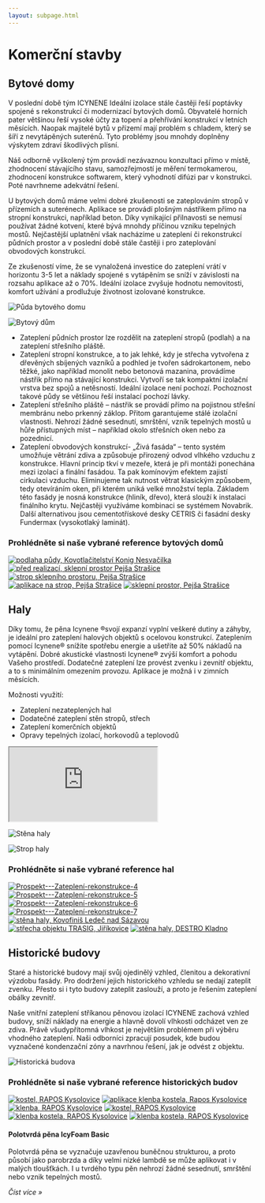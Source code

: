 ```yaml
---
layout: subpage.html
---
```


<!--<section class="no-border"><div>-->

# Komerční stavby

<!--</div></section>-->

<!--<section class="bg-green white no-under no-border"><div>
<div class="grid"><a class="col center" href="#bytove-domy">
<img src="/assets/original/bytove-domy-300x188.png">
<p class="h4 flexy flexy">Bytové domy</p>
</a><a class="col center" href="#haly">
<img src="/assets/original/haly-300x188.png">
<p class="h4 flexy flexy">Haly</p>
</a><a class="col center" href="#historicke-budovy">
<img src="/assets/original/historicke-300x188.png">
<p class="h4 flexy flexy">Historické budovy</p>
</a></div>
</div></section>-->

<!--<section><div>-->

## Bytové domy

<!--<div class="grid"><div class="col">-->

V poslední době tým ICYNENE Ideální izolace stále častěji řeší poptávky spojené s rekonstrukcí či modernizací bytových domů. Obyvatelé horních pater většinou řeší vysoké účty za topení a přehřívání konstrukcí v letních měsících. Naopak majitelé bytů v přízemí mají problém s chladem, který se šíří z nevytápěných suterénů. Tyto problémy jsou mnohdy doplněny výskytem zdraví škodlivých plísní.

Náš odborně vyškolený tým provádí nezávaznou konzultaci přímo v místě, zhodnocení stávajícího stavu, samozřejmostí je měření termokamerou, zhodnocení konstrukce softwarem, který vyhodnotí difúzi par v konstrukci. Poté navrhneme adekvátní řešení.

<!--</div><div class="col">-->

U bytových domů máme velmi dobré zkušenosti se zateplováním stropů v přízemích a suterénech. Aplikace se provádí plošným nástřikem přímo na stropní konstrukci, například beton. Díky vynikající přilnavosti se nemusí používat žádné kotvení, které bývá mnohdy příčinou vzniku tepelných mostů. Nejčastější uplatnění však nacházíme u zateplení či rekonstrukcí půdních prostor a v poslední době stále častěji i pro zateplování obvodových konstrukcí.

Ze zkušeností víme, že se vynaložená investice do zateplení vrátí v horizontu 3-5 let a náklady spojené s vytápěním se sníží v závislosti na rozsahu aplikace až o 70%. Ideální izolace zvyšuje hodnotu nemovitosti, komfort užívání a prodlužuje životnost izolované konstrukce.

<!--</div></div>-->
<!--<div class="grid"><div class="col center">-->

![Půda bytového domu](/assets/original/bytove-domy-2-330x330.jpg "Půda bytového domu")

<!--</div><div class="col center">-->

![Bytový dům](/assets/original/bytove-domy-330x330.jpg "Bytový dům")

<!--</div></div>-->

- Zateplení půdních prostor lze rozdělit na zateplení stropů (podlah) a na zateplení střešního pláště.
- Zateplení stropní konstrukce, a to jak lehké, kdy je střecha vytvořena z dřevěných sbíjených vazníků a podhled je tvořen sádrokartonem, nebo těžké, jako například monolit nebo betonová mazanina, provádíme nástřik přímo na stávající konstrukci. Vytvoří se tak kompaktní izolační vrstva bez spojů a netěsností. Ideální izolace není pochozí. Pochoznost takové půdy se většinou řeší instalací pochozí lávky.
- Zateplení střešního pláště – nástřik se provádí přímo na pojistnou střešní membránu nebo prkenný záklop. Přitom garantujeme stálé izolační vlastnosti. Nehrozí žádné sesednutí, smrštění, vznik tepelných mostů u hůře přístupných míst – například okolo střešních oken nebo za pozednicí.
- Zateplení obvodových konstrukcí- „Živá fasáda“ – tento systém umožňuje větrání zdiva a způsobuje přirozený odvod vlhkého vzduchu z konstrukce. Hlavní princip tkví v mezeře, která je při montáži ponechána mezi izolací a finální fasádou. Ta pak komínovým efektem zajistí cirkulaci vzduchu. Eliminujeme tak nutnost větrat klasickým způsobem, tedy otevíráním oken, při kterém uniká velké množství tepla. Základem této fasády je nosná konstrukce (hliník, dřevo), která slouží k instalaci finálního krytu. Nejčastěji využíváme kombinaci se systémem Novabrik. Další alternativou jsou cementotřískové desky CETRIS či fasádní desky Fundermax (vysokotlaký laminát).

### Prohlédněte si naše vybrané reference bytových domů

<p class="center" gallery>

[![podlaha půdy, Kovotlačitelství Konig Nesvačilka](/assets/original/IMG_2761-150x150.jpg)](/assets/original/IMG_2761-1024x768.jpg "podlaha půdy, Kovotlačitelství Konig Nesvačilka")
[![před realizací, sklepní prostor Pejša Strašice](/assets/original/IMG_0005-150x150.jpg)](/assets/original/IMG_0005-1024x765.jpg "před realizací, sklepní prostor Pejša Strašice")
[![strop sklepního prostoru, Pejša Strašice](/assets/original/IMG_0051-150x150.jpg)](/assets/original/IMG_0051-1024x768.jpg "strop sklepního prostoru, Pejša Strašice")
[![aplikace na strop, Pejša Strašice](/assets/original/IMG_0055-150x150.jpg)](/assets/original/IMG_0055-1024x768.jpg "aplikace na strop, Pejša Strašice")
[![sklepní prostor, Pejša Strašice](/assets/original/IMG_0054-150x150.jpg)](/assets/original/IMG_0054-1024x768.jpg "sklepní prostor, Pejša Strašice")

</p>

<!--</div></section>-->



<!--<section><div>-->

## Haly

<!--<div class="grid"><div class="col">-->

Díky tomu, že pěna Icynene ®svojí expanzí vyplní veškeré dutiny a záhyby, je ideální pro zateplení halových objektů s ocelovou konstrukcí. Zateplením pomocí Icynene® snížíte spotřebu energie a ušetříte až 50% nákladů na vytápění. Dobré akustické vlastnosti Icynene® zvýší komfort a pohodu Vašeho prostředí. Dodatečné zateplení lze provést zvenku i zevnitř objektu, a to s minimálním omezením provozu. Aplikace je možná i v zimních měsících.

Možnosti využití:

- Zateplení nezateplených hal
- Dodatečné zateplení stěn stropů, střech
- Zateplení komerčních objektů
- Opravy tepelných izolací, horkovodů a teplovodů

<p><iframe src="https://www.youtube.com/embed/tJzmKERpGas?feature=oembed" allowfullscreen></iframe></p>

<!--</div><div class="minicol">-->

![Stěna haly](/assets/original/Stena-haly-300x300.jpg "Stěna haly")

![Strop haly](/assets/original/Strop-haly1-300x300.jpg "Strop haly")

<!--</div></div>-->

### Prohlédněte si naše vybrané reference hal

<p class="center" gallery>

[![Prospekt---Zateplení-rekonstrukce-4](/assets/original/Prospekt-Zatepleni-rekonstrukce-4-150x150.jpg)](/assets/original/Prospekt-Zatepleni-rekonstrukce-4.jpg "Prospekt---Zateplení-rekonstrukce-4")
[![Prospekt---Zateplení-rekonstrukce-5](/assets/original/Prospekt-Zatepleni-rekonstrukce-5-150x150.jpg)](/assets/original/Prospekt-Zatepleni-rekonstrukce-5.jpg "Prospekt---Zateplení-rekonstrukce-5")
[![Prospekt---Zateplení-rekonstrukce-6](/assets/original/Prospekt-Zatepleni-rekonstrukce-6-150x150.jpg)](/assets/original/Prospekt-Zatepleni-rekonstrukce-6.jpg "Prospekt---Zateplení-rekonstrukce-6")
[![Prospekt---Zateplení-rekonstrukce-7](/assets/original/Prospekt-Zatepleni-rekonstrukce-7-150x150.jpg)](/assets/original/Prospekt-Zatepleni-rekonstrukce-7.jpg "Prospekt---Zateplení-rekonstrukce-7")
[![stěna haly, Kovofiniš Ledeč nad Sázavou](/assets/original/Ledec-nad-Sazavou-150x150.jpg)](/assets/original/Ledec-nad-Sazavou-1024x768.jpg "stěna haly, Kovofiniš Ledeč nad Sázavou")
[![střecha objektu TRASIG, Jiříkovice](/assets/original/Trasig-Jirikovice-3-150x150.jpg)](/assets/original/Trasig-Jirikovice-3-1024x768.jpg "střecha objektu TRASIG, Jiříkovice")
[![stěna haly, DESTRO Kladno](/assets/original/IMG_0022-150x150.jpg)](/assets/original/IMG_0022-1024x768.jpg "stěna haly, DESTRO Kladno")

</p>

<!--</div></section>-->



<!--<section><div>-->

## Historické budovy

<!--<div class="grid"><div class="col">-->

Staré a historické budovy mají svůj ojedinělý vzhled, členitou a dekorativní výzdobu fasády. Pro dodržení jejich historického vzhledu se nedají zateplit zvenku. Přesto si i tyto budovy zateplit zaslouží, a proto je řešením zateplení obálky zevnitř.

Naše vnitřní zateplení stříkanou pěnovou izolací ICYNENE zachová vzhled budovy, sníží náklady na energie a hlavně dovolí vlhkosti odcházet ven ze zdiva. Právě všudypřítomná vlhkost je největším problémem při výběru vhodného zateplení. Naši odborníci zpracují posudek, kde budou vyznačené kondenzační zóny a navrhnou řešení, jak je odvést z objektu.

<!--</div><div class="minicol">-->

![Historická budova](/assets/original/shutterstock_262422788-300x215.jpg "Historická budova")

<!--</div></div>-->

### Prohlédněte si naše vybrané reference historických budov

<p class="center" gallery>

[![kostel, RAPOS Kysolovice](/assets/original/IMG_0019-150x150.jpg)](/assets/original/IMG_0019-1024x768.jpg "kostel, RAPOS Kysolovice")
[![aplikace klenba kostela, Rapos Kysolovice](/assets/original/IMG_0024-150x150.jpg)](/assets/original/IMG_0024-1024x768.jpg "aplikace klenba kostela, Rapos Kysolovice")
[![klenba, RAPOS Kysolovice](/assets/original/IMG_0027-150x150.jpg)](/assets/original/IMG_0027-1024x768.jpg "klenba, RAPOS Kysolovice")
[![kostel, RAPOS Kysolovice](/assets/original/IMG_0030-150x150.jpg)](/assets/original/IMG_0030-1024x768.jpg "kostel, RAPOS Kysolovice")
[![klenba kostela, RAPOS Kysolovice](/assets/original/IMG_0025-150x150.jpg)](/assets/original/IMG_0025-1024x768.jpg "klenba kostela, RAPOS Kysolovice")
[![klenba kostela, RAPOS Kysolovice](/assets/original/IMG_0026-150x150.jpg)](/assets/original/IMG_0026-1024x768.jpg "klenba kostela, RAPOS Kysolovice")

</p>

<!--</div></section>-->

<!--<section class="white bg-blue"><div>-->
<!--<div class="grid"><a href="/produkty.html#polotvrda-pena-icyfoam-basic" class="col white no-under">-->

#### Polotvrdá pěna IcyFoam Basic

Polotvrdá pěna se vyznačuje uzavřenou buněčnou strukturou, a proto působí jako parobrzda a díky velmi nízké lambdě se může aplikovat i v malých tloušťkách. I u tvrdého typu pěn nehrozí žádné sesednutí, smrštění nebo vznik tepelných mostů.

*Číst více »*

<!--</a></div>-->
<!--</div></section>-->
